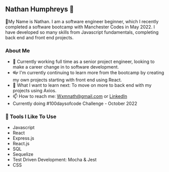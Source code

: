 ## Nathan Humphreys   :man:

👋My Name is Nathan. I am a software engineer beginner, which I recently completed a software bootcamp with Manchester Codes in May 2022. 
I have developed so many skills from Javascript fundamentals, completing back end and front end projects.

### About Me

* :page_facing_up: Currently working full time as a senior project engineer, looking to make a career change in to software development.
* :eyeglasses: I'm currently continuing to learn more from the bootcamp by creating my own projects starting with front end using React. 
* :muscle: What I want to learn next: To move on more to back end with my projects using Axios.
* :mailbox: How to reach me: Wxmnath@gmail.com     or     [LinkedIn](https://www.linkedin.com/in/nathan-humphreys/)
* Currently doing #100daysofcode Challenge - October 2022


### :hammer: Tools I Like To Use ###

* Javascript
* React
* Express.js
* React.js
* SQL
* Sequelize
* Test Driven Development: Mocha & Jest
* CSS



<!--
**Wxmnath/Wxmnath** is a ✨ _special_ ✨ repository because its `README.md` (this file) appears on your GitHub profile.

Here are some ideas to get you started:

- 🔭 I’m currently working on ...
- 🌱 I’m currently learning ...
- 👯 I’m looking to collaborate on ...
- 🤔 I’m looking for help with ...
- 💬 Ask me about ...
- 📫 How to reach me: ...
- 😄 Pronouns: ...
- ⚡ Fun fact: ...
-->
